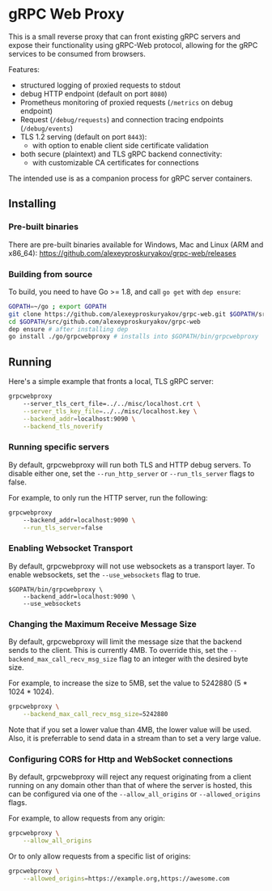 # gRPC Web Proxy

This is a small reverse proxy that can front existing gRPC servers and expose their functionality using gRPC-Web
protocol, allowing for the gRPC services to be consumed from browsers.

Features:
 * structured logging of proxied requests to stdout
 * debug HTTP endpoint (default on port `8080`)
 * Prometheus monitoring of proxied requests (`/metrics` on debug endpoint)
 * Request (`/debug/requests`) and connection tracing endpoints (`/debug/events`)
 * TLS 1.2 serving (default on port `8443`):
   * with option to enable client side certificate validation
 * both secure (plaintext) and TLS gRPC backend connectivity:
   * with customizable CA certificates for connections

The intended use is as a companion process for gRPC server containers.

## Installing

### Pre-built binaries

There are pre-built binaries available for Windows, Mac and Linux (ARM and x86_64):
https://github.com/alexeyproskuryakov/grpc-web/releases

### Building from source

To build, you need to have Go >= 1.8, and call `go get` with `dep ensure`:

```sh
GOPATH=~/go ; export GOPATH
git clone https://github.com/alexeyproskuryakov/grpc-web.git $GOPATH/src/github.com/alexeyproskuryakov/grpc-web
cd $GOPATH/src/github.com/alexeyproskuryakov/grpc-web
dep ensure # after installing dep
go install ./go/grpcwebproxy # installs into $GOPATH/bin/grpcwebproxy
```

## Running

Here's a simple example that fronts a local, TLS gRPC server:

```sh
grpcwebproxy
    --server_tls_cert_file=../../misc/localhost.crt \
    --server_tls_key_file=../../misc/localhost.key \
    --backend_addr=localhost:9090 \
    --backend_tls_noverify
```

### Running specific servers

By default, grpcwebproxy will run both TLS and HTTP debug servers. To disable either one, set the `--run_http_server` or `--run_tls_server` flags to false.

For example, to only run the HTTP server, run the following:

```sh
grpcwebproxy
    --backend_addr=localhost:9090 \
    --run_tls_server=false
```

### Enabling Websocket Transport

By default, grpcwebproxy will not use websockets as a transport layer. To enable websockets, set the `--use_websockets` flag to true.

```
$GOPATH/bin/grpcwebproxy \
    --backend_addr=localhost:9090 \
    --use_websockets
```

### Changing the Maximum Receive Message Size

By default, grpcwebproxy will limit the message size that the backend sends to the client. This is currently 4MB.
To override this, set the `--backend_max_call_recv_msg_size` flag to an integer with the desired byte size.

For example, to increase the size to 5MB, set the value to 5242880 (5 * 1024 * 1024).

```bash
grpcwebproxy \
    --backend_max_call_recv_msg_size=5242880
```

Note that if you set a lower value than 4MB, the lower value will be used. Also, it is preferrable to send data in a stream than to set a very large value.

### Configuring CORS for Http and WebSocket connections

By default, grpcwebproxy will reject any request originating from a client running on any domain other than that of where the server is hosted, this can be configured via one of the `--allow_all_origins` or `--allowed_origins` flags.

For example, to allow requests from any origin:

```bash
grpcwebproxy \
    --allow_all_origins
```

Or to only allow requests from a specific list of origins:

```bash
grpcwebproxy \
    --allowed_origins=https://example.org,https://awesome.com
```
